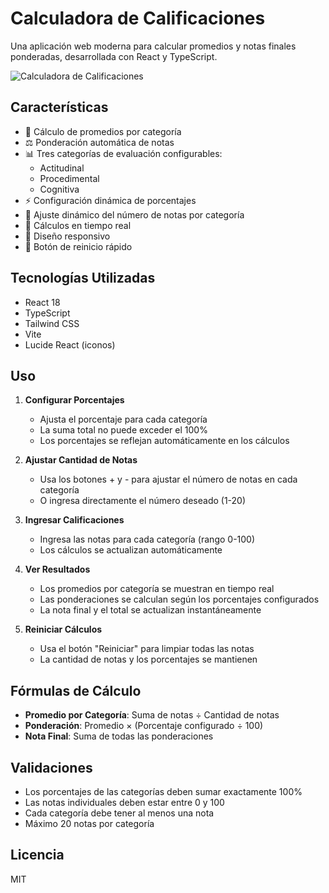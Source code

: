# Calculadora de Calificaciones

Una aplicación web moderna para calcular promedios y notas finales ponderadas, desarrollada con React y TypeScript.

![Calculadora de Calificaciones](https://images.pexels.com/photos/4386321/pexels-photo-4386321.jpeg?auto=compress&cs=tinysrgb&w=1260&h=750&dpr=2)

## Características

- 🎯 Cálculo de promedios por categoría
- ⚖️ Ponderación automática de notas
- 📊 Tres categorías de evaluación configurables:
  - Actitudinal
  - Procedimental
  - Cognitiva
- ⚡ Configuración dinámica de porcentajes
- 🔄 Ajuste dinámico del número de notas por categoría
- 🧮 Cálculos en tiempo real
- 📱 Diseño responsivo
- 🔄 Botón de reinicio rápido

## Tecnologías Utilizadas

- React 18
- TypeScript
- Tailwind CSS
- Vite
- Lucide React (iconos)

## Uso

1. **Configurar Porcentajes**
   - Ajusta el porcentaje para cada categoría
   - La suma total no puede exceder el 100%
   - Los porcentajes se reflejan automáticamente en los cálculos

2. **Ajustar Cantidad de Notas**
   - Usa los botones + y - para ajustar el número de notas en cada categoría
   - O ingresa directamente el número deseado (1-20)

3. **Ingresar Calificaciones**
   - Ingresa las notas para cada categoría (rango 0-100)
   - Los cálculos se actualizan automáticamente

4. **Ver Resultados**
   - Los promedios por categoría se muestran en tiempo real
   - Las ponderaciones se calculan según los porcentajes configurados
   - La nota final y el total se actualizan instantáneamente

5. **Reiniciar Cálculos**
   - Usa el botón "Reiniciar" para limpiar todas las notas
   - La cantidad de notas y los porcentajes se mantienen

## Fórmulas de Cálculo

- **Promedio por Categoría**: Suma de notas ÷ Cantidad de notas
- **Ponderación**: Promedio × (Porcentaje configurado ÷ 100)
- **Nota Final**: Suma de todas las ponderaciones

## Validaciones

- Los porcentajes de las categorías deben sumar exactamente 100%
- Las notas individuales deben estar entre 0 y 100
- Cada categoría debe tener al menos una nota
- Máximo 20 notas por categoría

## Licencia

MIT